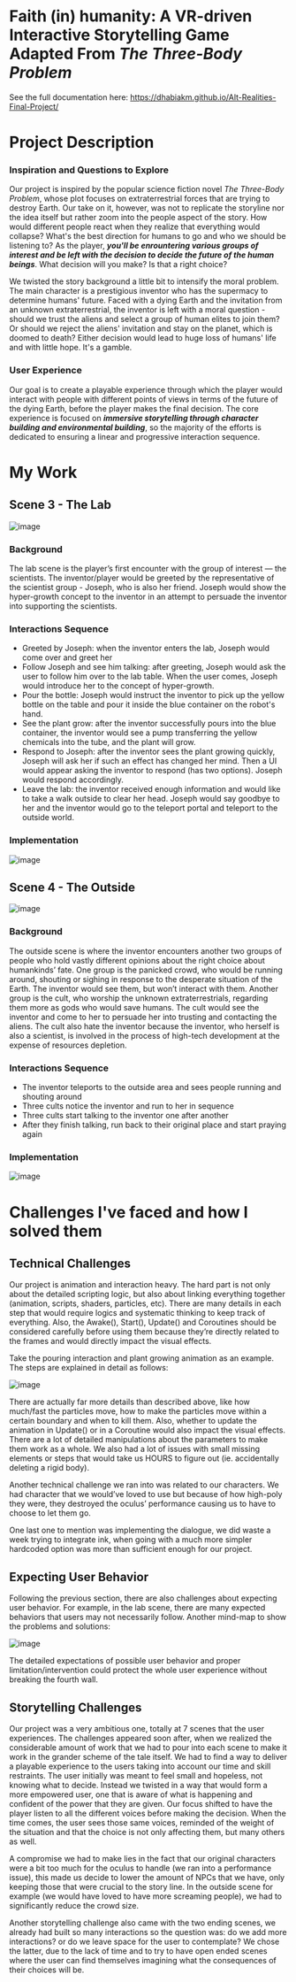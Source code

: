 # Faith (in) humanity: A VR-driven Interactive Storytelling Game Adapted From *The Three-Body Problem*


See the full documentation here: https://dhabiakm.github.io/Alt-Realities-Final-Project/

# Project Description
### Inspiration and Questions to Explore
Our project is inspired by the popular science fiction novel *The Three-Body Problem*, whose plot focuses on extraterrestrial forces that are trying to destroy Earth. Our take on it, however, was not to replicate the storyline nor the idea itself but rather zoom into the people aspect of the story. How would different people react when they realize that everything would collapse? What's the best direction for humans to go and who we should be listening to? As the player, **_you'll be enrountering various groups of interest and be left with the decision to decide the future of the human beings_**. What decision will you make? Is that a right choice? 

We twisted the story background a little bit to intensify the moral problem. The main character is a prestigious inventor who has the supermacy to determine humans' future. Faced with a dying Earth and the invitation from an unknown extraterrestrial, the inventor is left with a moral question - should we trust the aliens and select a group of human elites to join them? Or should we reject the aliens' invitation and stay on the planet, which is doomed to death? Either decision would lead to huge loss of humans' life and with little hope. It's a gamble. 

### User Experience
Our goal is to create a playable experience through which the player would interact with people with different points of views in terms of the future of the dying Earth, before the player makes the final decision. The core experience is focused on **_immersive storytelling through character building and environmental building_**, so the majority of the efforts is dedicated to ensuring a linear and progressive interaction sequence. 

# My Work
## Scene 3 - The Lab
![image](https://user-images.githubusercontent.com/71305489/182528984-55335637-d986-4c90-9788-16d6d2640784.png)
### Background
The lab scene is the player’s first encounter with the group of interest — the scientists. The inventor/player would be greeted by the representative of the scientist group - Joseph, who is also her friend. Joseph would show the hyper-growth concept to the inventor in an attempt to persuade the inventor into supporting the scientists.

### Interactions Sequence

- Greeted by Joseph: when the inventor enters the lab, Joseph would come over and greet her
- Follow Joseph and see him talking: after greeting, Joseph would ask the user to follow him over to the lab table. When the user comes, Joseph would introduce her to the concept of hyper-growth.
- Pour the bottle: Joseph would instruct the inventor to pick up the yellow bottle on the table and pour it inside the blue container on the robot's hand.
- See the plant grow: after the inventor successfully pours into the blue container, the inventor would see a pump transferring the yellow chemicals into the tube, and the plant will grow.
- Respond to Joseph: after the inventor sees the plant growing quickly, Joseph will ask her if such an effect has changed her mind. Then a UI would appear asking the inventor to respond (has two options). Joseph would respond accordingly.
- Leave the lab: the inventor received enough information and would like to take a walk outside to clear her head. Joseph would say goodbye to her and the inventor would go to the teleport portal and teleport to the outside world.

### Implementation

![image](https://user-images.githubusercontent.com/71305489/182591126-46b2e9ef-e12c-404c-8260-1cfe6e8a09ea.png)


## Scene 4 - The Outside
![image](https://user-images.githubusercontent.com/71305489/182640143-7ba23c4b-20d5-468a-a0a5-a5d64dfcdb84.png)

### Background
The outside scene is where the inventor encounters another two groups of people who hold vastly different opinions about the right choice about humankinds’ fate. One group is the panicked crowd, who would be running around, shouting or sighing in response to the desperate situation of the Earth. The inventor would see them, but won’t interact with them. Another group is the cult, who worship the unknown extraterrestrials, regarding them more as gods who would save humans. The cult would see the inventor and come to her to persuade her into trusting and contacting the aliens. The cult also hate the inventor because the inventor, who herself is also a scientist, is involved in the process of high-tech development at the expense of resources depletion.

### Interactions Sequence
- The inventor teleports to the outside area and sees people running and shouting around
- Three cults notice the inventor and run to her in sequence
- Three cults start talking to the inventor one after another
- After they finish talking, run back to their original place and start praying again

### Implementation
![image](https://user-images.githubusercontent.com/71305489/182640403-d1168e12-5316-4911-9e5a-468cb8e0cdc6.png)


# Challenges I've faced and how I solved them

## Technical Challenges
Our project is animation and interaction heavy. The hard part is not only about the detailed scripting logic, but also about linking everything together (animation, scripts, shaders, particles, etc). There are many details in each step that would require logics and systematic thinking to keep track of everything. Also, the Awake(), Start(), Update() and Coroutines should be considered carefully before using them because they’re directly related to the frames and would directly impact the visual effects.

Take the pouring interaction and plant growing animation as an example. The steps are explained in detail as follows:

![image](https://user-images.githubusercontent.com/71305489/182640767-f26d1402-3d75-4739-b788-8b9fb001e93a.png)

There are actually far more details than described above, like how much/fast the particles move, how to make the particles move within a certain boundary and when to kill them. Also, whether to update the animation in Update() or in a Coroutine would also impact the visual effects. There are a lot of detailed manipulations about the parameters to make them work as a whole. We also had a lot of issues with small missing elements or steps that would take us HOURS to figure out (ie. accidentally deleting a rigid body).

Another technical challenge we ran into was related to our characters. We had character that we would’ve loved to use but because of how high-poly they were, they destroyed the oculus’ performance causing us to have to choose to let them go.

One last one to mention was implementing the dialogue, we did waste a week trying to integrate ink, when going with a much more simpler hardcoded option was more than sufficient enough for our project.

## Expecting User Behavior
Following the previous section, there are also challenges about expecting user behavior. For example, in the lab scene, there are many expected behaviors that users may not necessarily follow. Another mind-map to show the problems and solutions:

![image](https://user-images.githubusercontent.com/71305489/182640874-1d4169fe-fc82-451d-b354-2868f03a43d6.png)

The detailed expectations of possible user behavior and proper limitation/intervention could protect the whole user experience without breaking the fourth wall.

## Storytelling Challenges
Our project was a very ambitious one, totally at 7 scenes that the user experiences. The challenges appeared soon after, when we realized the considerable amount of work that we had to pour into each scene to make it work in the grander scheme of the tale itself. We had to find a way to deliver a playable experience to the users taking into account our time and skill restraints. The user initially was meant to feel small and hopeless, not knowing what to decide. Instead we twisted in a way that would form a more empowered user, one that is aware of what is happening and confident of the power that they are given. Our focus shifted to have the player listen to all the different voices before making the decision. When the time comes, the user sees those same voices, reminded of the weight of the situation and that the choice is not only affecting them, but many others as well.

A compromise we had to make lies in the fact that our original characters were a bit too much for the oculus to handle (we ran into a performance issue), this made us decide to lower the amount of NPCs that we have, only keeping those that were crucial to the story line. In the outside scene for example (we would have loved to have more screaming people), we had to significantly reduce the crowd size.

Another storytelling challenge also came with the two ending scenes, we already had built so many interactions so the question was: do we add more interactions? or do we leave space for the user to contemplate? We chose the latter, due to the lack of time and to try to have open ended scenes where the user can find themselves imagining what the consequences of their choices will be.




